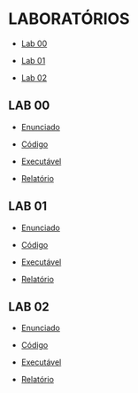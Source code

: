 # LABORATÓRIOS

* [Lab 00](#lab00)

* [Lab 01](#lab01)

* [Lab 02](#lab02)

<a name="lab00"></a>
## LAB 00
* [Enunciado](https://tutoria.ualg.pt/2021/pluginfile.php/190295/mod_resource/content/1/Lab0.html)

* [Código](https://github.com/caparritos/SPD/tree/main/lab00/src)

* [Executável](https://github.com/caparritos/SPD/blob/main/lab00/out/lab00.jar)

* [Relatório]()

<a name="lab01"></a>
## LAB 01
* [Enunciado](https://tutoria.ualg.pt/2021/pluginfile.php/197914/mod_resource/content/1/Lab1.html)

* [Código](https://github.com/caparritos/SPD/tree/main/lab01/src)

* [Executável](https://github.com/caparritos/SPD/blob/main/lab01/out/lab01.jar)

* [Relatório]()

<a name="lab02"></a>
## LAB 02
* [Enunciado]()

* [Código]()

* [Executável]()

* [Relatório]()
